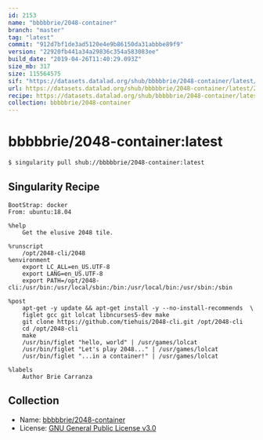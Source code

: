 ```yaml
---
id: 2153
name: "bbbbbrie/2048-container"
branch: "master"
tag: "latest"
commit: "912d7bf1de3ad5120e4e9b86150da31abbbe89f9"
version: "22920fb441a34a29836c354a583083ee"
build_date: "2019-04-26T11:40:29.093Z"
size_mb: 317
size: 115564575
sif: "https://datasets.datalad.org/shub/bbbbbrie/2048-container/latest/2019-04-26-912d7bf1-22920fb4/22920fb441a34a29836c354a583083ee.simg"
url: https://datasets.datalad.org/shub/bbbbbrie/2048-container/latest/2019-04-26-912d7bf1-22920fb4/
recipe: https://datasets.datalad.org/shub/bbbbbrie/2048-container/latest/2019-04-26-912d7bf1-22920fb4/Singularity
collection: bbbbbrie/2048-container
---
```


# bbbbbrie/2048-container:latest

```bash
$ singularity pull shub://bbbbbrie/2048-container:latest
```

## Singularity Recipe

```singularity
BootStrap: docker
From: ubuntu:18.04

%help
    Get the elusive 2048 tile.

%runscript
    /opt/2048-cli/2048
%environment
    export LC_ALL=en_US.UTF-8
    export LANG=en_US.UTF-8
    export PATH=/opt/2048-cli:/usr/bin:/usr/local/sbin:/bin:/usr/local/bin:/usr/sbin:/sbin

%post
    apt-get -y update && apt-get install -y --no-install-recommends  \
    figlet gcc git lolcat libncurses5-dev make
    git clone https://github.com/tiehuis/2048-cli.git /opt/2048-cli
    cd /opt/2048-cli
    make
    /usr/bin/figlet "hello, world" | /usr/games/lolcat
    /usr/bin/figlet "Let's play 2048..." | /usr/games/lolcat
    /usr/bin/figlet "...in a container!" | /usr/games/lolcat

%labels
    Author Brie Carranza
```

## Collection

 - Name: [bbbbbrie/2048-container](https://github.com/bbbbbrie/2048-container)
 - License: [GNU General Public License v3.0](https://api.github.com/licenses/gpl-3.0)

